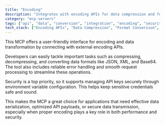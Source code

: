 ```yaml
---
title: "Encoding"
description: "Integrates with encoding APIs for data compression and format conversion operations with secure API key management."
category: "mcp-servers"
tags: ["api", "data", "conversion", "integration", "encoding", "security", "serialization"]
tech_stack: ["Encoding APIs", "Data Compression", "Format Conversion", "REST APIs", "Data Serialization", "Environment Variables"]
---
```


This MCP offers a user-friendly interface for encoding and data transformation by connecting with external encoding APIs.

Developers can easily tackle important tasks such as compressing, decompressing, and converting data formats like JSON, XML, and Base64. The tool also includes reliable error handling and smooth request processing to streamline these operations.

Security is a top priority, so it supports managing API keys securely through environment variable configuration. This helps keep sensitive credentials safe and sound.

This makes the MCP a great choice for applications that need effective data serialization, optimized API payloads, or secure data transmission, especially when proper encoding plays a key role in both performance and security.